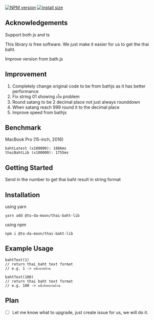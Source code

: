 <span class="badge-npmversion"><a href="https://npmjs.org/package/@to-da-moon/thai-baht-lib" title="View this project on NPM"><img src="https://img.shields.io/npm/v/@to-da-moon/thai-baht-lib.svg" alt="NPM version" /></a></span> <!-- <span class="badge-npmdownloads"><a href="https://npmjs.org/package/@to-da-moon/thai-bath-lib" title="View this project on NPM"><img src="https://img.shields.io/npm/dm/@to-da-moon/thai-bath-lib.svg" alt="NPM downloads" /></a></span> --> [![install size](https://packagephobia.com/badge?p=%40to-da-moon%2Fthai-baht-lib)](https://packagephobia.com/result?p=%40to-da-moon%2Fthai-baht-lib)


## Acknowledgements

Support both js and ts

This library is free software. We just make it easier for us to get the thai baht.

Improve version from bath.js 

## Improvement
1. Completely change original code to be from bathjs as it has better performance
2. Fix string 01 showing เอ็ด problem
3. Round satang to be 2 decimal place not just always rounddown
4. When satang reach 999 round it to the decimal place
5. Improve speed from bathjs
    
## Benchmark
MacBook Pro (15-inch, 2016)
```
bahtLatest (x100000): 1886ms
thaiBahtLib (x100000): 1755ms
```


## Getting Started

Send in the number to get thai baht result in string format

## Installation

using yarn
```
yarn add @to-da-moon/thai-baht-lib
```
using npm
```
npm i @to-da-moon/thai-baht-lib
```

## Example Usage

```
bahtText(1)
// return thai baht text format
// e.g. 1 -> หนึ่งบาทถ้วน
```

```
bahtText(100)
// return thai baht text format
// e.g. 100 -> หนึ่งร้อยบาทถ้วน
```

## Plan
- [ ] Let me know what to upgrade, just create issue for us, we will do it.
